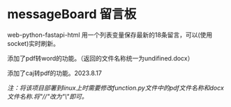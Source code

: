 # messageBoard 留言板
web-python-fastapi-html
用一个列表变量保存最新的18条留言，可以(使用socket)实时刷新。

添加了pdf转word的功能。（返回的文件名称统一为undifined.docx）

添加了caj转pdf的功能。2023.8.17

<i>
注：将该项目部署到linux上时需要修改function.py文件中的pdf文件名称和docx文件名称.将"//"改为"\"即可。
<i>
